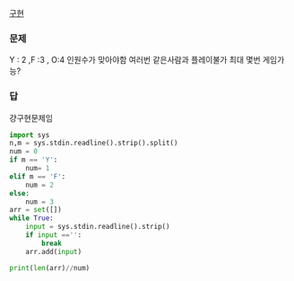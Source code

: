 [구현](../theory/구현.md)
### 문제
Y : 2 ,F :3 , O:4
인원수가 맞아야함
여러번 같은사람과 플레이불가
최대 몇번 게임가능?
### 답
걍구현문제임
```python
import sys
n,m = sys.stdin.readline().strip().split()
num = 0
if m == 'Y':
    num= 1
elif m == 'F':
    num = 2
else:
    num = 3
arr = set([])
while True:
    input = sys.stdin.readline().strip()
    if input =='':
        break
    arr.add(input)

print(len(arr)//num)

```